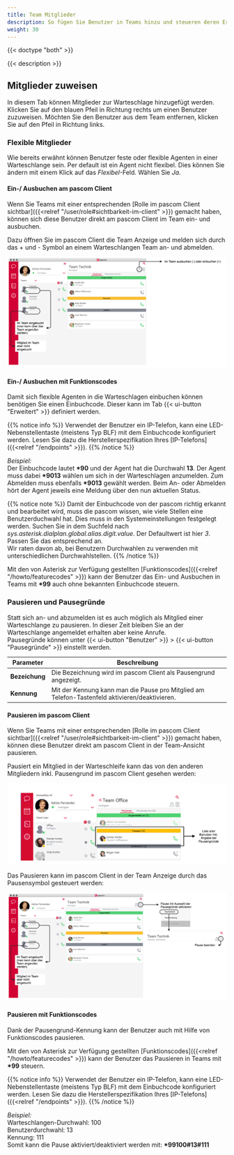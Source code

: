 ```yaml
---
title: Team Mitglieder
description: So fügen Sie Benutzer in Teams hinzu und steueren deren Erreichbarkeit.
weight: 30
---
```


{{< doctype "both" >}}

{{< description >}}

## Mitglieder zuweisen

In diesem Tab können Mitglieder zur Warteschlage hinzugefügt werden. Klicken Sie auf den blauen Pfeil in Richtung rechts um einen Benutzer zuzuweisen. Möchten Sie den Benutzer aus dem Team entfernen, klicken Sie auf den Pfeil in Richtung links.


### Flexible Mitglieder

Wie bereits erwähnt können Benutzer feste oder flexible Agenten in einer Warteschlange sein. Per default ist ein Agent nicht flexibel. Dies können Sie ändern mit einem Klick auf das *Flexibel*-Feld. Wählen Sie *Ja*.  

#### Ein-/ Ausbuchen am pascom Client

Wenn Sie Teams mit einer entsprechenden [Rolle im pascom Client sichtbar]({{<relref "/user/role#sichtbarkeit-im-client" >}}) gemacht haben, können sich diese Benutzer direkt am pascom Client im Team ein- und ausbuchen.

Dazu öffnen Sie im pascom Client die Team Anzeige und melden sich durch das + und - Symbol an einem Warteschlangen Team an- und abmelden.

![Flexible Mitglieder im pascom Client](team_memberlogin.de.png)


#### Ein-/ Ausbuchen mit Funktionscodes

Damit sich flexible Agenten in die Warteschlagen einbuchen können benötigen Sie einen Einbuchcode. Dieser kann im Tab {{< ui-button "Erweitert" >}} definiert werden.

{{% notice info %}}
Verwendet der Benutzer ein IP-Telefon, kann eine LED-Nebenstellentaste (meistens Typ BLF) mit dem Einbuchcode konfiguriert werden. Lesen Sie dazu die Herstellerspezifikation Ihres [IP-Telefons]({{<relref "/endpoints" >}}).
{{% /notice %}}

*Beispiel:*<br>
Der Einbuchcode lautet **\*90** und der Agent hat die Durchwahl **13**. Der Agent muss dabei **\*9013**  wählen um sich in der Warteschlagen anzumelden. Zum Abmelden muss ebenfalls **\*9013** gewählt werden. Beim An- oder Abmelden hört der Agent jeweils eine Meldung über den nun aktuellen Status.

{{% notice note %}}
Damit der Einbuchcode von der pascom richtig erkannt und bearbeitet wird, muss die pascom wissen, wie viele Stellen eine Benutzerduchwahl hat. Dies muss in den Systemeinstellungen festgelegt werden. Suchen Sie in dem Suchfeld nach *sys.asterisk.dialplan.global.alias.digit.value*. Der Defaultwert ist hier *3*. Passen Sie das entsprechend an.<br>
Wir raten davon ab, bei Benutzern Durchwahlen zu verwenden mit unterschiedlichen Durchwahlstellen.
{{% /notice %}}

Mit den von Asterisk zur Verfügung gestellten [Funktionscodes]({{<relref "/howto/featurecodes" >}}) kann der Benutzer das Ein- und Ausbuchen in Teams mit **\*99** auch ohne bekannten Einbuchcode steuern.


### Pausieren und Pausegründe

Statt sich an- und abzumelden ist es auch möglich als Mitglied einer Warteschlange zu pausieren. In dieser Zeit bleiben Sie an der Warteschlange angemeldet erhalten aber keine Anrufe.  
Pausegründe können unter {{< ui-button "Benutzer" >}} > {{< ui-button "Pausegründe" >}} einstellt werden.

|Parameter|Beschreibung|
|---|---|
|**Bezeichung**|Die Bezeichnung wird im pascom Client als Pausengrund angezeigt.|
|**Kennung**|Mit der Kennung kann man die Pause pro Mitglied am Telefon-Tastenfeld aktivieren/deaktivieren.|

#### Pausieren im pascom Client

Wenn Sie Teams mit einer entsprechenden [Rolle im pascom Client sichtbar]({{<relref "/user/role#sichtbarkeit-im-client" >}}) gemacht haben, können diese Benutzer direkt am pascom Client in der Team-Ansicht pausieren.

Pausiert ein Mitglied in der Warteschleife kann das von den anderen Mitgliedern inkl. Pausengrund im pascom Client gesehen werden:

![Screenshot - Pausengründe im pascom Client](pausereasons_overview.de.png "Pausengründe im pascom Client")

Das Pausieren kann im pascom Client in der Team Anzeige durch das Pausensymbol gesteuert werden:

![Screenshot - Pause aktivieren im pascom Client](team_memberpause.de.png "Pause aktivieren im pascom Client")


#### Pausieren mit Funktionscodes

Dank der Pausengrund-Kennung kann der Benutzer auch mit Hilfe von Funktionscodes pausieren.

Mit den von Asterisk zur Verfügung gestellten [Funktionscodes]({{<relref "/howto/featurecodes" >}}) kann der Benutzer das Pausieren in Teams mit **\*99** steuern. 

{{% notice info %}}
Verwendet der Benutzer ein IP-Telefon, kann eine LED-Nebenstellentaste (meistens Typ BLF) mit dem Einbuchcode konfiguriert werden. Lesen Sie dazu die Herstellerspezifikation Ihres [IP-Telefons]({{<relref "/endpoints" >}}).
{{% /notice %}}

*Beispiel:*<br>
Warteschlangen-Durchwahl: 100<br>
Benutzerdurchwahl: 13<br>
Kennung: 111<br>
Somit kann die Pause aktiviert/deaktiviert werden mit: **\*99100#13#111**

